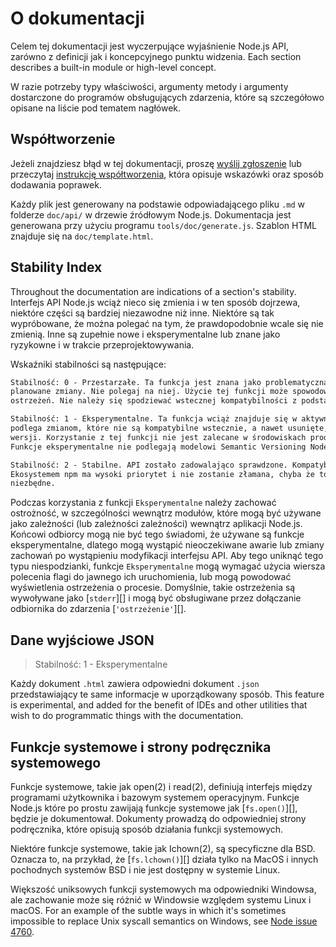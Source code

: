 # O dokumentacji

<!--introduced_in=v0.10.0-->

<!-- type=misc -->

Celem tej dokumentacji jest wyczerpujące wyjaśnienie Node.js API, zarówno z definicji jak i koncepcyjnego punktu widzenia. Each section describes a built-in module or high-level concept.

W razie potrzeby typy właściwości, argumenty metody i argumenty dostarczone do programów obsługujących zdarzenia, które są szczegółowo opisane na liście pod tematem nagłówek.

## Współtworzenie

Jeżeli znajdziesz błąd w tej dokumentacji, proszę [wyślij zgłoszenie](https://github.com/nodejs/node/issues/new) lub przeczytaj [instrukcję współtworzenia](https://github.com/nodejs/node/blob/master/CONTRIBUTING.md), która opisuje wskazówki oraz sposób dodawania poprawek.

Każdy plik jest generowany na podstawie odpowiadającego pliku `.md` w folderze `doc/api/` w drzewie źródłowym Node.js. Dokumentacja jest generowana przy użyciu programu `tools/doc/generate.js`. Szablon HTML znajduje się na `doc/template.html`.

## Stability Index

<!--type=misc-->

Throughout the documentation are indications of a section's stability. Interfejs API Node.js wciąż nieco się zmienia i w ten sposób dojrzewa, niektóre części są bardziej niezawodne niż inne. Niektóre są tak wypróbowane, że można polegać na tym, że prawdopodobnie wcale się nie zmienią. Inne są zupełnie nowe i eksperymentalne lub znane jako ryzykowne i w trakcie przeprojektowywania.

Wskaźniki stabilności są następujące:

```txt
Stabilność: 0 - Przestarzałe. Ta funkcja jest znana jako problematyczna i mogą być
planowane zmiany. Nie polegaj na niej. Użycie tej funkcji może spowodować pojawienie się
ostrzeżeń. Nie należy się spodziewać wstecznej kompatybilności z podstawowymi wersjami.
```

```txt
Stabilność: 1 - Eksperymentalne. Ta funkcja wciąż znajduje się w aktywnym rozwoju i
podlega zmianom, które nie są kompatybilne wstecznie, a nawet usunięte, w jakiejkolwiek przyszłej
wersji. Korzystanie z tej funkcji nie jest zalecane w środowiskach produkcyjnych.
Funkcje eksperymentalne nie podlegają modelowi Semantic Versioning Node.js.
```

```txt
Stabilność: 2 - Stabilne. API zostało zadowalająco sprawdzone. Kompatybilność z
Ekosystemem npm ma wysoki priorytet i nie zostanie złamana, chyba że to absolutnie
niezbędne.
```

Podczas korzystania z funkcji `Eksperymentalne` należy zachować ostrożność, w szczególności wewnątrz modułów, które mogą być używane jako zależności (lub zależności zależności) wewnątrz aplikacji Node.js. Końcowi odbiorcy mogą nie być tego świadomi, że używane są funkcje eksperymentalne, dlatego mogą wystąpić nieoczekiwane awarie lub zmiany zachowań po wystąpieniu modyfikacji interfejsu API. Aby tego uniknąć tego typu niespodzianki, funkcje `Eksperymentalne` mogą wymagać użycia wiersza polecenia flagi do jawnego ich uruchomienia, lub mogą powodować wyświetlenia ostrzeżenia o procesie. Domyślnie, takie ostrzeżenia są wywoływane jako [`stderr`][] i mogą być obsługiwane przez dołączanie odbiornika do zdarzenia [`'ostrzeżenie'`][].

## Dane wyjściowe JSON

<!-- YAML
added: v0.6.12
-->

> Stabilność: 1 - Eksperymentalne

Każdy dokument `.html` zawiera odpowiedni dokument `.json` przedstawiający te same informacje w uporządkowany sposób. This feature is experimental, and added for the benefit of IDEs and other utilities that wish to do programmatic things with the documentation.

## Funkcje systemowe i strony podręcznika systemowego

Funkcje systemowe, takie jak open(2) i read(2), definiują interfejs między programami użytkownika i bazowym systemem operacyjnym. Funkcje Node.js które po prostu zawijają funkcje systemowe jak [`fs.open()`][], będzie je dokumentował. Dokumenty prowadzą do odpowiedniej strony podręcznika, które opisują sposób działania funkcji systemowych.

Niektóre funkcje systemowe, takie jak Ichown(2), są specyficzne dla BSD. Oznacza to, na przykład, że [`fs.lchown()`][] działa tylko na MacOS i innych pochodnych systemów BSD i nie jest dostępny w systemie Linux.

Większość uniksowych funkcji systemowych ma odpowiedniki Windowsa, ale zachowanie może się różnić w Windowsie względem systemu Linux i macOS. For an example of the subtle ways in which it's sometimes impossible to replace Unix syscall semantics on Windows, see [Node issue 4760](https://github.com/nodejs/node/issues/4760).